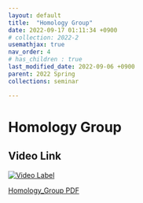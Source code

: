 ```yaml
---
layout: default
title:  "Homology Group"
date: 2022-09-17 01:11:34 +0900
# collection: 2022-2
usemathjax: true
nav_order: 4
# has_children : true
last_modified_date: 2022-09-06 +0900
parent: 2022 Spring
collections: seminar

---
```

# Homology Group

## Video Link

[![Video Label](https://img.youtube.com/vi/7Fm9ajxgZQc/hqdefault.jpg)](https://youtu.be/7Fm9ajxgZQc)

<!-- ## PDF Download -->

<!-- <object data="../2022_1_download/Homology_Group.pdf" width="750" height="1075" type='application/pdf'></object> -->
<a target='_blank' href='download/Homology_Group.pdf'>Homology_Group PDF</a>
